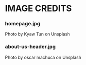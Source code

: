 # IMAGE CREDITS

### homepage.jpg

Photo by Kyaw Tun on Unsplash

### about-us-header.jpg

Photo by oscar machuca on Unsplash